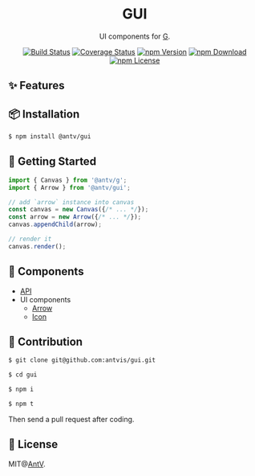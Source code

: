 <h1 align="center">
<b>GUI</b>
</h1>

<div align="center">

UI components for [G](https://github.com/antvis/g).

[![Build Status](https://github.com/antvis/gui/workflows/build/badge.svg?branch=master)](https://github.com/antvis/gui/actions)
[![Coverage Status](https://img.shields.io/coveralls/github/antvis/gui/master.svg)](https://coveralls.io/github/antvis/GUI?branch=master)
[![npm Version](https://img.shields.io/npm/v/@antv/gui.svg)](https://www.npmjs.com/package/@antv/gui)
[![npm Download](https://img.shields.io/npm/dm/@antv/gui.svg)](https://www.npmjs.com/package/@antv/gui)
[![npm License](https://img.shields.io/npm/l/@antv/gui.svg)](https://www.npmjs.com/package/@antv/gui)

</div>

## ✨ Features


## 📦 Installation

```bash
$ npm install @antv/gui
```

## 🔨 Getting Started

```ts
import { Canvas } from '@antv/g';
import { Arrow } from '@antv/gui';

// add `arrow` instance into canvas
const canvas = new Canvas({/* ... */});
const arrow = new Arrow({/* ... */});
canvas.appendChild(arrow);

// render it
canvas.render();
```

## 📎 Components

- [API](./docs//api.md)
- UI components
  - [Arrow](./docs//ui/arrow.md)
  - [Icon](./docs/ui/icon.md)

## 📮 Contribution

```bash
$ git clone git@github.com:antvis/gui.git

$ cd gui

$ npm i

$ npm t
```

Then send a pull request after coding.

## 📄 License

MIT@[AntV](https://github.com/antvis).
